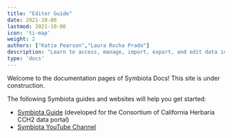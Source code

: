 ```yaml
---
title: "Editor Guide"
date: 2021-10-06
lastmod: 2021-10-06
icon: 'ti-map'
weight: 2
authors: ["Katie Pearson","Laura Rocha Prado"]
description: "Learn to access, manage, import, export, and edit data in Symbiota portals"
type: 'docs'
---
```


Welcome to the documentation pages of Symbiota Docs! This site is under construction.

The following Symbiota guides and websites will help you get started:
* [Symbiota Guide](https://github.com/BioKIC/Symbiota-light/blob/master/docs/SymbiotaGuide_v5.pdf) (developed for the Consortium of California Herbaria CCH2 data portal)
* [Symbiota YouTube Channel](https://www.youtube.com/channel/UC7glMVLRnTA6ES3VTsci7iQ)

